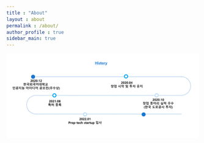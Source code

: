 ```yaml
---
title : "About"
layout : about
permalink : /about/
author_profile : true
sidebar_main: true
---
```




![images](/images/about-archive/about정보.png)
